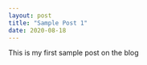 ```yaml
---
layout: post
title: "Sample Post 1"
date: 2020-08-18
---
```


This is my first sample post on the blog
